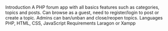 Introduction
A PHP forum app with all basics features such as categories, topics and posts. Can browse as a guest, need to register/login to post or create a topic. Admins can ban/unban and close/reopen topics.
Languages
PHP, HTML, CSS, JavaScript
Requirements
Laragon or Xampp

